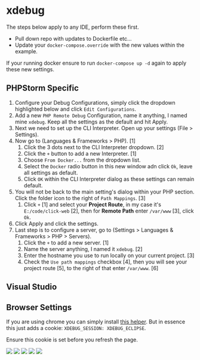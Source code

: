 <!-- Space: ~213834277 -->
<!-- Parent: Web Documentation -->
<!-- Parent: Tech -->
<!-- Title: xdebug -->
<!-- Layout: (plain) -->

# xdebug

The steps below apply to any IDE, perform these first.

- Pull down repo with updates to Dockerfile etc...
- Update your `docker-compose.override` with the new values within the example.

If your running docker ensure to run `docker-compose up -d` again to apply these new settings.

<a name="phpstorm-specific"></a>
## PHPStorm Specific
1. Configure your Debug Configurations, simply click the dropdown highlighted below and click `Edit Configurations`.
2. Add a new `PHP Remote Debug` Configuration, name it anything, I named mine `xdebug`. Keep all the settings as the default and hit Apply.
3. Next we need to set up the CLI Interpreter. Open up your settings (File > Settings).
4. Now go to (Languages & Frameworks > PHP). [1]
    1. Click the 3 dots next to the CLI Interpreter dropdown. [2]
    2. Click the `+` button to add a new Interpreter. [1]
    3. Choose `From Docker...` from the dropdown list.
    4. Select the `Docker` radio button in this new window adn click `Ok`, leave all settings as default.
    5. Click `OK` within the CLI Interpreter dialog as these settings can remain default.
5. You will not be back to the main setting's dialog within your PHP section. Click the folder icon to the right of `Path Mappings`. [3]
    1. Click `+` [1] and select your **Project Route**, in my case it's `E:/code/click-web` [2], then for **Remote Path** enter `/var/www` [3], click `Ok`.
6. Click Apply and click the settings.
7. Last step is to configure a server, go to (Settings > Languages & Frameworks > PHP > Servers).
    1. Click the `+` to add a new server. [1]
    2. Name the server anything, I named it `xdebug`. [2]
    3. Enter the hostname you use to run locally on your current project. [3]
    4. Check the `Use path mappings` checkbox [4], then you will see your project route [5], to the right of that enter `/var/www`. [6]

<a name="visual-studio"></a>
## Visual Studio

<a name="browser-settings"></a>
## Browser Settings
If you are using chrome you can simply install [this helper](https://chrome.google.com/webstore/detail/xdebug-helper/eadndfjplgieldjbigjakmdgkmoaaaoc?hl=en). But in essence this just adds a cookie: `XDEBUG_SESSION: XDEBUG_ECLIPSE`.

Ensure this cookie is set before you refresh the page.


![](/img/documentation/xdebug/1.png)
![](/img/documentation/xdebug/2.png)
![](/img/documentation/xdebug/3.png)
![](/img/documentation/xdebug/4.png)
![](/img/documentation/xdebug/6.png)
